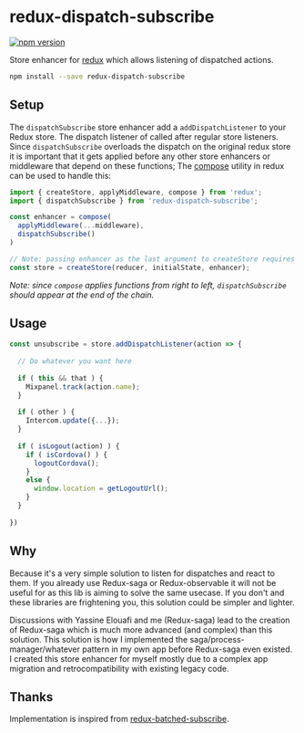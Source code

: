 redux-dispatch-subscribe
=====================

[![npm version](https://img.shields.io/npm/v/redux-dispatch-subscribe.svg?style=flat-square)](https://www.npmjs.com/package/redux-dispatch-subscribe)

Store enhancer for [redux](https://github.com/rackt/redux) which allows listening of dispatched actions. 
```sh
npm install --save redux-dispatch-subscribe
```


## Setup

The `dispatchSubscribe` store enhancer add a `addDispatchListener` to your Redux store. The dispatch listener of called after regular store listeners.
Since `dispatchSubscribe` overloads the dispatch on the original redux store it is important that it gets applied before any other store enhancers or middleware that depend on these functions; The [compose](https://github.com/rackt/redux/blob/master/docs/api/compose.md) utility in redux can be used to handle this:

```js
import { createStore, applyMiddleware, compose } from 'redux';
import { dispatchSubscribe } from 'redux-dispatch-subscribe';

const enhancer = compose(
  applyMiddleware(...middleware),
  dispatchSubscribe()
)

// Note: passing enhancer as the last argument to createStore requires redux@>=3.1.0
const store = createStore(reducer, initialState, enhancer);
```

*Note: since `compose` applies functions from right to left, `dispatchSubscribe` should appear at the end of the chain.*


## Usage

```js 
const unsubscribe = store.addDispatchListener(action => {
  
  // Do whatever you want here
  
  if ( this && that ) {
    Mixpanel.track(action.name);
  }
  
  if ( other ) {
    Intercom.update({...});
  }
  
  if ( isLogout(action) ) {
    if ( isCordova() ) {
      logoutCordova();
    } 
    else {
      window.location = getLogoutUrl();
    }
  }
  
})
```


## Why

Because it's a very simple solution to listen for dispatches and react to them. 
If you already use Redux-saga or Redux-observable it will not be useful for as this lib is aiming to solve the same usecase.
If you don't and these libraries are frightening you, this solution could be simpler and lighter.


Discussions with Yassine Elouafi and me (Redux-saga) lead to the creation of Redux-saga which is much more advanced (and complex) than this solution. 
This solution is how I implemented the saga/process-manager/whatever pattern in my own app before Redux-saga even existed. 
I created this store enhancer for myself mostly due to a complex app migration and retrocompatibility with existing legacy code.


## Thanks

Implementation is inspired from [redux-batched-subscribe](https://www.npmjs.com/package/redux-batched-subscribe).
